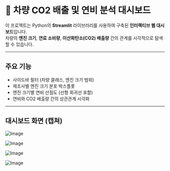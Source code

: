 # 🚗 차량 CO2 배출 및 연비 분석 대시보드

이 프로젝트는 Python의 **Streamlit** 라이브러리를 사용하여 구축된 **인터랙티브 웹 대시보드**입니다.  
차량의 **엔진 크기**, **연료 소비량**, **이산화탄소(CO2) 배출량** 간의 관계를 시각적으로 탐색할 수 있습니다.

---

## 주요 기능

- 사이드바 필터 (차량 클래스, 엔진 크기 범위)
- 제조사별 엔진 크기 분포 박스플롯
- 엔진 크기별 연비 산점도 (선형 회귀선 포함)
- 연비와 CO2 배출량 간의 상관관계 시각화

---

## 대시보드 화면 (캡쳐)
![Image](https://github.com/user-attachments/assets/2a9843b7-1e7d-4f26-8e78-998b7ef4678b)

![Image](https://github.com/user-attachments/assets/58f63298-52a8-44e2-9bb8-2ec91f247e05)

![Image](https://github.com/user-attachments/assets/b8de1234-87cb-4cab-8baa-59ababbd8962)

![Image](https://github.com/user-attachments/assets/e5d30734-eccc-4450-87bf-07c5723bfe79)

